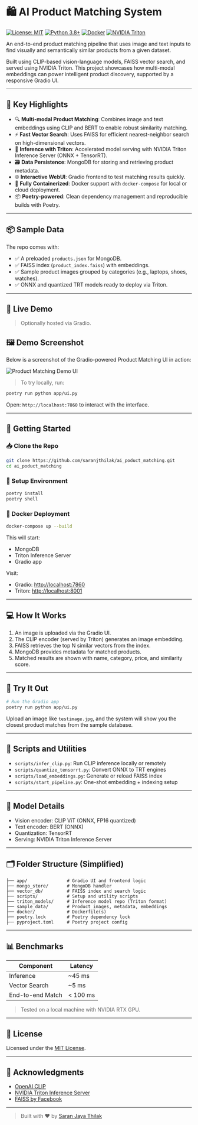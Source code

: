 
# 🛍️ AI Product Matching System

[![License: MIT](https://img.shields.io/badge/License-MIT-yellow.svg)](https://opensource.org/licenses/MIT)
[![Python 3.8+](https://img.shields.io/badge/python-3.8+-blue.svg)](https://www.python.org/downloads/)
[![Docker](https://img.shields.io/badge/Docker-supported-blue.svg)](https://www.docker.com/)
[![NVIDIA Triton](https://img.shields.io/badge/NVIDIA-Triton-green.svg)](https://developer.nvidia.com/nvidia-triton-inference-server)

An end-to-end product matching pipeline that uses image and text inputs to find visually and semantically similar products from a given dataset.

Built using CLIP-based vision-language models, FAISS vector search, and served using NVIDIA Triton. This project showcases how multi-modal embeddings can power intelligent product discovery, supported by a responsive Gradio UI.

---

## 🎯 Key Highlights

- 🔍 **Multi-modal Product Matching**: Combines image and text embeddings using CLIP and BERT to enable robust similarity matching.
- ⚡ **Fast Vector Search**: Uses FAISS for efficient nearest-neighbor search on high-dimensional vectors.
- 🧠 **Inference with Triton**: Accelerated model serving with NVIDIA Triton Inference Server (ONNX + TensorRT).
- 🗃️ **Data Persistence**: MongoDB for storing and retrieving product metadata.
- 🌐 **Interactive WebUI**: Gradio frontend to test matching results quickly.
- 🐳 **Fully Containerized**: Docker support with `docker-compose` for local or cloud deployment.
- 📦 **Poetry-powered**: Clean dependency management and reproducible builds with Poetry.

---

## 📦 Sample Data

The repo comes with:

- ✅ A preloaded `products.json` for MongoDB.
- ✅ FAISS index (`product_index.faiss`) with embeddings.
- ✅ Sample product images grouped by categories (e.g., laptops, shoes, watches).
- ✅ ONNX and quantized TRT models ready to deploy via Triton.

---

## 🔗 Live Demo

> Optionally hosted via Gradio.
## 🖼️ Demo Screenshot

Below is a screenshot of the Gradio-powered Product Matching UI in action:

![Product Matching Demo UI](assets/ui_demo.png)
> To try locally, run:
```bash
poetry run python app/ui.py
```
Open: `http://localhost:7860` to interact with the interface.

---

## 🏁 Getting Started

### 📥 Clone the Repo
```bash
git clone https://github.com/saranjthilak/ai_poduct_matching.git
cd ai_poduct_matching
```

### 🐍 Setup Environment
```bash
poetry install
poetry shell
```

### 🐳 Docker Deployment
```bash
docker-compose up --build
```

This will start:
- MongoDB
- Triton Inference Server
- Gradio app

Visit:
- Gradio: [http://localhost:7860](http://localhost:7860)
- Triton: [http://localhost:8001](http://localhost:8001)

---

## 💻 How It Works

1. An image is uploaded via the Gradio UI.
2. The CLIP encoder (served by Triton) generates an image embedding.
3. FAISS retrieves the top N similar vectors from the index.
4. MongoDB provides metadata for matched products.
5. Matched results are shown with name, category, price, and similarity score.

---

## 🧪 Try It Out

```bash
# Run the Gradio app
poetry run python app/ui.py
```

Upload an image like `testimage.jpg`, and the system will show you the closest product matches from the sample database.

---

## 🧰 Scripts and Utilities

- `scripts/infer_clip.py`: Run CLIP inference locally or remotely
- `scripts/quantize_tensorrt.py`: Convert ONNX to TRT engines
- `scripts/load_embeddings.py`: Generate or reload FAISS index
- `scripts/start_pipeline.py`: One-shot embedding + indexing setup

---

## 🧠 Model Details

- Vision encoder: CLIP ViT (ONNX, FP16 quantized)
- Text encoder: BERT (ONNX)
- Quantization: TensorRT
- Serving: NVIDIA Triton Inference Server

---

## 🗂️ Folder Structure (Simplified)

```
├── app/               # Gradio UI and frontend logic
├── mongo_store/       # MongoDB handler
├── vector_db/         # FAISS index and search logic
├── scripts/           # Setup and utility scripts
├── triton_models/     # Inference model repo (Triton format)
├── sample_data/       # Product images, metadata, embeddings
├── docker/            # Dockerfile(s)
├── poetry.lock        # Poetry dependency lock
├── pyproject.toml     # Poetry project config
```

---

## 📊 Benchmarks

| Component       | Latency     |
|----------------|-------------|
| Inference       | ~45 ms      |
| Vector Search   | ~5 ms       |
| End-to-end Match| < 100 ms    |

> Tested on a local machine with NVIDIA RTX GPU.

---

## 📄 License

Licensed under the [MIT License](LICENSE).

---

## 🙌 Acknowledgments

- [OpenAI CLIP](https://github.com/openai/CLIP)
- [NVIDIA Triton Inference Server](https://github.com/triton-inference-server/server)
- [FAISS by Facebook](https://github.com/facebookresearch/faiss)

---

> Built with ❤️ by [Saran Jaya Thilak](https://github.com/saranjthilak)
